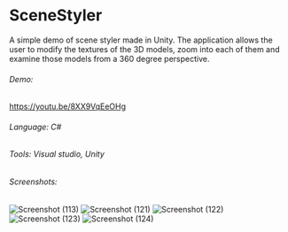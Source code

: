 # SceneStyler
A simple demo of scene styler made in Unity. The application allows the user to modify the textures of the 3D models, zoom into each of them and examine those models 
from a 360 degree perspective.

###### Demo:
https://youtu.be/8XX9VqEeOHg

###### Language: C#

###### Tools: Visual studio, Unity

###### Screenshots:

![Screenshot (113)](https://user-images.githubusercontent.com/19874814/235450083-68148d95-827f-4b93-bcdd-5c1f9fabf052.png)
![Screenshot (121)](https://user-images.githubusercontent.com/19874814/235450092-7a987736-11f6-45c2-8086-dda14f14908d.png)
![Screenshot (122)](https://user-images.githubusercontent.com/19874814/235450095-99af6043-7d75-4e14-a384-70a56a2d436a.png)
![Screenshot (123)](https://user-images.githubusercontent.com/19874814/235450098-e6e937fe-02b5-4bfb-8de8-2459582165f2.png)
![Screenshot (124)](https://user-images.githubusercontent.com/19874814/235450100-5c1c8e3b-50e6-4563-8c09-31d284a088a4.png)
